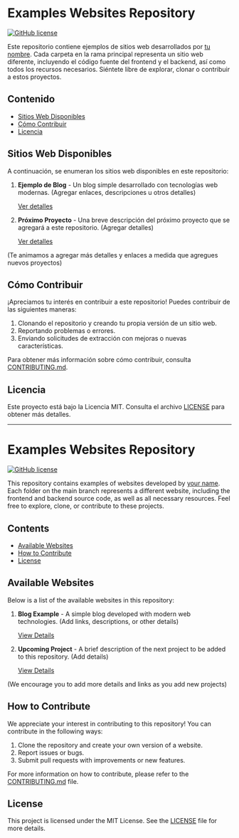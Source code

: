 # Examples Websites Repository
[![GitHub license](https://img.shields.io/badge/license-MIT-blue.svg)](https://github.com/JvilleDev/Examples-Websites/blob/main/LICENSE)

Este repositorio contiene ejemplos de sitios web desarrollados por [tu nombre](https://github.com/JvilleDev). Cada carpeta en la rama principal representa un sitio web diferente, incluyendo el código fuente del frontend y el backend, así como todos los recursos necesarios. Siéntete libre de explorar, clonar o contribuir a estos proyectos.

## Contenido
- [Sitios Web Disponibles](#sitios-web-disponibles)
- [Cómo Contribuir](#cómo-contribuir)
- [Licencia](#licencia)

## Sitios Web Disponibles
A continuación, se enumeran los sitios web disponibles en este repositorio:

1. **Ejemplo de Blog** - Un blog simple desarrollado con tecnologías web modernas. (Agregar enlaces, descripciones u otros detalles)

    [Ver detalles](/Blog)

2. **Próximo Proyecto** - Una breve descripción del próximo proyecto que se agregará a este repositorio. (Agregar detalles)

    [Ver detalles](/carpeta-del-proyecto)

(Te animamos a agregar más detalles y enlaces a medida que agregues nuevos proyectos)

## Cómo Contribuir
¡Apreciamos tu interés en contribuir a este repositorio! Puedes contribuir de las siguientes maneras:

1. Clonando el repositorio y creando tu propia versión de un sitio web.
2. Reportando problemas o errores.
3. Enviando solicitudes de extracción con mejoras o nuevas características.

Para obtener más información sobre cómo contribuir, consulta [CONTRIBUTING.md](/CONTRIBUTING.md).

## Licencia
Este proyecto está bajo la Licencia MIT. Consulta el archivo [LICENSE](/LICENSE) para obtener más detalles.

---

# Examples Websites Repository
[![GitHub license](https://img.shields.io/badge/license-MIT-blue.svg)](https://github.com/JvilleDev/Examples-Websites/blob/main/LICENSE)

This repository contains examples of websites developed by [your name](https://github.com/JvilleDev). Each folder on the main branch represents a different website, including the frontend and backend source code, as well as all necessary resources. Feel free to explore, clone, or contribute to these projects.

## Contents
- [Available Websites](#available-websites)
- [How to Contribute](#how-to-contribute)
- [License](#license)

## Available Websites
Below is a list of the available websites in this repository:

1. **Blog Example** - A simple blog developed with modern web technologies. (Add links, descriptions, or other details)

    [View Details](/Blog)

2. **Upcoming Project** - A brief description of the next project to be added to this repository. (Add details)

    [View Details](/project-folder)

(We encourage you to add more details and links as you add new projects)

## How to Contribute
We appreciate your interest in contributing to this repository! You can contribute in the following ways:

1. Clone the repository and create your own version of a website.
2. Report issues or bugs.
3. Submit pull requests with improvements or new features.

For more information on how to contribute, please refer to the [CONTRIBUTING.md](/CONTRIBUTING.md) file.

## License
This project is licensed under the MIT License. See the [LICENSE](/LICENSE) file for more details.
